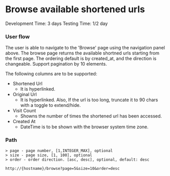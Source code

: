# Browse available shortened urls

Development Time: 3 days
Testing Time: 1/2 day

### User flow

The user is able to navigate to the 'Browse' page using the navigation panel above.
The browse page returns the available shortned urls starting from the first page.
The ordering default is by created_at, and the direction is changeable.
Support pagination by 10 elements.

The following columns are to be supported:

- Shortened Url
  - It is hyperlinked.
- Original Url
  - It is hyperlinked. Also, If the url is too long, truncate it to 90 chars with a toggle to extend/hide.
- Visit Count
  - Showns the number of times the shortened url has been accessed.
- Created At
  - DateTime is to be shown with the browser system time zone.

### Path

```
> page - page number, [1,INTEGER_MAX], optional
> size - page size, [1, 100], optional
> order - order direction. [asc, desc], optional, default: desc
```

```http
http://{hostname}/browse?page=5&size=10&order=desc
```

